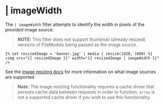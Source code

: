 # | imageWidth

The `| imageWidth` filter attempts to identify the width in pixels of the provided image source.

>**NOTE:** This filter does not support thumbnail (already resized) versions of FileModels being passed as the image source.

```twig
{% set resizedImage = 'banner.jpg' | media | resize(1920, 1080) %}
<img src="{{ resizedImage }}" width="{{ resizedImage | imageWidth }}" />
```

See the [image resizing docs](../services/image-resizing.md#resize-sources) for more information on what image sources are supported.

>**Note:** The image resizing functionality requires a cache driver that persists cache data between requests in order to function, `array` is not a supported cache driver if you wish to use this functionality.